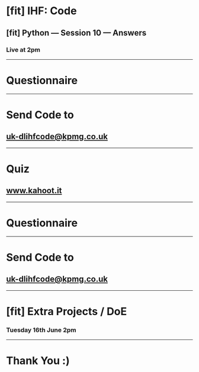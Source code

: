 # [fit] IHF: Code
## [fit] Python — Session 10 — Answers
### Live at 2pm

---

# Questionnaire

---

# Send Code to
## uk-dlihfcode@kpmg.co.uk

---

# Quiz
## www.kahoot.it

---

# Questionnaire

---

# Send Code to
## uk-dlihfcode@kpmg.co.uk

---

# [fit] Extra Projects / DoE
### Tuesday 16th June 2pm

---

# Thank You :)
